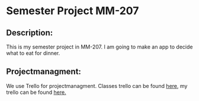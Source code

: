 <h1>Semester Project MM-207</h1>
<h2>Description:</h2>
This is my semester project in MM-207. I am going to make an app to decide what to eat for dinner.
<h2>Projectmanagment:</h2>
We use Trello for projectmanagment. Classes trello can be found <a href="https://trello.com/b/FHCiBdTb/demo)">here</a>, my trello can be found <a href="https://trello.com/b/oR22JDLZ/semester-prosjekt)https://trello.com/b/oR22JDLZ/semester-prosjekt">here.</a>
